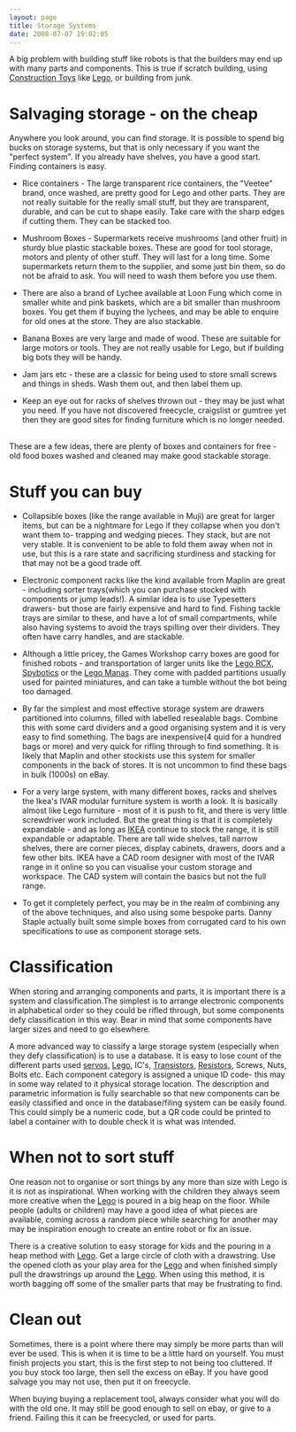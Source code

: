 ```yaml
---
layout: page
title: Storage Systems
date: 2008-07-07 19:02:05
---
```

<p>A big problem with building stuff like robots is that the builders may end up with many parts and components. This is true if scratch building, using <a class="wiki" href="/wiki/construction_toy.html" title="Construction Toy">Construction Toys</a> like <a class="wiki" href="/wiki/lego.html" title="The best known construction toy">Lego</a>, or building from junk.
</p>
<h1  id="Salvaging_storage_-_on_the_cheap">Salvaging storage - on the cheap</h1>
<p>Anywhere you look around, you can find storage. It is possible to spend big bucks on storage systems, but that is only necessary if you want the "perfect system". If you already have shelves, you have a good start. Finding containers is easy.
</p>
<ul><li> Rice containers - The large transparent rice containers, the "Veetee" brand, once washed, are pretty good for Lego and other parts. They are not really suitable for the really small stuff, but they are transparent, durable, and can be cut to shape easily. Take care with the sharp edges if cutting them. They can be stacked too.
</li></ul><p>
</p>
<ul><li> Mushroom Boxes - Supermarkets receive mushrooms (and other fruit) in sturdy blue plastic stackable boxes. These are good for tool storage, motors and plenty of other stuff. They will last for a long time. Some supermarkets return them to the supplier, and some just bin them, so do not be afraid to ask. You will need to wash them before you use them.
</li></ul><p>
</p>
<ul><li> There are also a brand of Lychee available at Loon Fung which come in smaller white and pink baskets, which are a bit smaller than mushroom boxes. You get them if buying the lychees, and may be able to enquire for old ones at the store. They are also stackable.
</li></ul><p>
</p>
<ul><li> Banana Boxes are very large and made of wood. These are suitable for large motors or tools. They are not really usable for Lego, but if building big bots they will be handy.
</li></ul><p>
</p>
<ul><li> Jam jars etc - these are a classic for being used to store small screws and things in sheds. Wash them out, and then label them up.
</li></ul><p>
</p>
<ul><li> Keep an eye out for racks of shelves thrown out - they may be just what you need. If you have not discovered freecycle, craigslist or gumtree yet then they are good sites for finding furniture which is no longer needed.
</li></ul><p>
<br/>These are a few ideas, there are plenty of boxes and containers for free - old food boxes washed and cleaned may make good stackable storage.
</p>
<h1  id="Stuff_you_can_buy">Stuff you can buy</h1>
<ul><li> Collapsible boxes (like the range available in Muji) are great for larger items, but can be a nightmare for Lego if they collapse when you don't want them to- trapping and wedging pieces. They stack, but are not very stable. It is convenient to be able to fold them away when not in use, but this is a rare state and sacrificing sturdiness and stacking for that may not be a good trade off.
</li></ul><p>
</p>
<ul><li> Electronic component racks like the kind available from Maplin are great - including sorter trays(which you can purchase stocked with components or jump leads!). A similar idea is to use Typesetters drawers-  but those are fairly expensive and hard to find. Fishing tackle trays are similar to these, and have a lot of small compartments, while also having systems to avoid the trays spilling over their dividers. They often have carry handles, and are stackable.
</li></ul><p>
</p>
<ul><li> Although a little pricey, the Games Workshop carry boxes are good for finished robots - and transportation of larger units like the <a class="wiki" href="/wiki/rcx.html" title="The Lego RCX">Lego RCX</a>, <a class="wiki" href="/wiki/spybotics.html" title="Lego Programmable robot kits">Spybotics</a> or the <a class="wiki" href="/wiki/lego_manas.html" title="Remote control Lego robot-like kits">Lego Manas</a>. They come with padded partitions usually used for painted miniatures, and can take a tumble without the bot being too damaged.
</li></ul><p>
</p>
<ul><li> By far the simplest and most effective storage system are drawers partitioned into columns, filled with labelled resealable bags. Combine this with some card dividers and a good organising system and it is very easy to find something. The bags are inexpensive(4 quid for a hundred bags or more) and very quick for rifling through to find something. It is likely that Maplin and other stockists use this system for smaller components in the back of stores. It is not uncommon to find these bags in bulk (1000s) on eBay.
</li></ul><p>
</p>
<ul><li> For a very large system, with many different boxes, racks and shelves the Ikea's IVAR modular furniture system is worth a look. It is basically almost like Lego furniture - most of it is push to fit, and there is very little screwdriver work included. But the great thing is that it is completely expandable - and as long as <a  href="http://ikea.com/" rel="external" target="_blank">IKEA</a> continue to stock the range, it is still expandable or adaptable. There are tall wide shelves, tall narrow shelves, there are corner pieces, display cabinets, drawers, doors and a few other bits. IKEA have a CAD room designer with most of the IVAR range in it online so you can visualise your custom storage and workspace. The CAD system will contain the basics but not the full range.
</li></ul><p>
</p>
<ul><li> To get it completely perfect, you may be in the realm of combining any of the above techniques, and also using some bespoke parts. Danny Staple actually built some simple boxes from corrugated card to his own specifications to use as component storage sets.
</li></ul><p>
</p>
<h1  id="Classification">Classification</h1>
<p>When storing and arranging components and parts, it is important there is a system and classification.The simplest is to arrange electronic components in alphabetical order so they could be rifled through, but some components defy classification in this way. Bear in mind that some components have larger sizes and need to go elsewhere.
</p>
<p>A more advanced way to classify a large storage system (especially when they defy classification) is to use a database. It is easy to lose count of the different parts used <a class="wiki" href="/wiki/servo_motor.html" title="A motor with built in positioning control - easily interfaced with digital systems">servos</a>, <a class="wiki" href="/wiki/lego.html" title="The best known construction toy">Lego</a>, IC's, <a class="wiki" href="/wiki/transistor.html" title="Transistor">Transistors</a>, <a class="wiki" href="/wiki/resistor.html" title="Resistor">Resistors</a>, Screws, Nuts, Bolts etc. Each component category is assigned a unique ID code- this may in some way related to it physical storage location. The description and parametric information is fully searchable so that new components can be easily classified and once in the database/filing system can be easily found. This could simply be a numeric code, but a QR code could be printed to label a container with to double check it is what was intended.
</p>
<h1  id="When_not_to_sort_stuff">When not to sort stuff</h1>
<p>One reason not to organise or sort things by any more than size with Lego is it is not as inspirational. When working with the children they always seem more creative when the <a class="wiki" href="/wiki/lego.html" title="The best known construction toy">Lego</a> is poured in a big heap on the floor. While people (adults or children) may have a good idea of what pieces are available, coming across a random piece while searching for another may may be inspiration enough to create an entire robot or fix an issue.
</p>
<p>There is a creative solution to easy storage for kids and the pouring in a heap method with <a class="wiki" href="/wiki/lego.html" title="The best known construction toy">Lego</a>. Get a large circle of cloth with a drawstring. Use the opened cloth as your play area for the <a class="wiki" href="/wiki/lego.html" title="The best known construction toy">Lego</a> and when finished simply pull the drawstrings up around the <a class="wiki" href="/wiki/lego.html" title="The best known construction toy">Lego</a>. When using this method, it is worth bagging off some of the smaller parts that may be frustrating to find.
</p>
<h1  id="Clean_out">Clean out</h1>
<p>Sometimes, there is a point where there may simply be more parts than will ever be used. This is when it is time to be a little hard on yourself. You must finish projects you start, this is the first step to not being too cluttered. If you buy stock too large, then sell the excess on eBay. If you have good salvage you may not use, then put it on freecycle.
</p>
<p>When buying buying a replacement tool, always consider what you will do with the old one. It may still be good enough to sell on ebay, or give to a friend. Failing this it can be freecycled, or used for parts.
</p>
